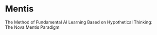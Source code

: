 # Mentis
The Method of Fundamental AI Learning Based on Hypothetical Thinking: The Nova Mentis Paradigm
